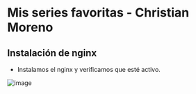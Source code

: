 # Mis series favoritas - Christian Moreno #
## Instalación de nginx ##

- Instalamos el nginx y verificamos que esté activo.

![image]()
